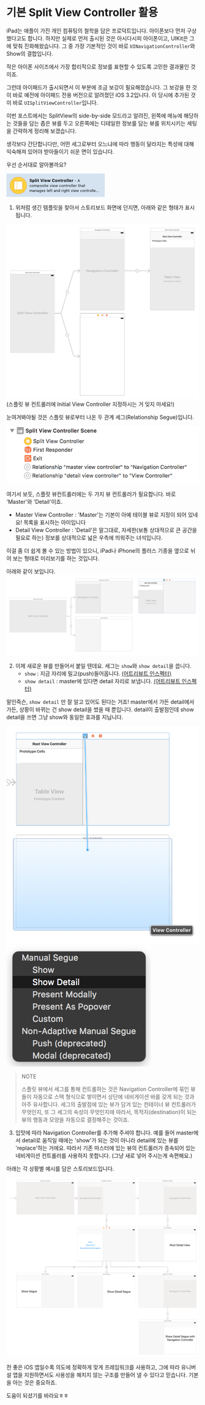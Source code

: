 # 기본 Split View Controller 활용

iPad는 애플이 가진 개인 컴퓨팅의 철학을 담은 프로덕트입니다. 아이폰보다 먼저 구상했다고도 합니다. 하지만 실제로 먼저 출시된 것은 아시다시피 아이폰이고, UIKit은 그에 맞춰 진화해왔습니다. 그 중 가장 기본적인 것이 바로 `UINavigationController`와 Show의 결합입니다. 

작은 아이폰 사이즈에서 가장 합리적으로 정보를 표현할 수 있도록 고민한 결과물인 것이죠.

그런데 아이패드가 출시되면서 이 부분에 조금 보강이 필요해졌습니다. 그 보강을 한 것이 바로 예전에 아이패드 전용 버전으로 알려졌던 	iOS 3.2입니다. 이 당시에 추가된 것이 바로 `UISplitViewController`입니다.

이번 포스트에서는 SplitView의 side-by-side 모드라고 알려진, 왼쪽에 메뉴에 해당하는 것들을 담는 좁은 뷰를 두고 오른쪽에는 디테일한 정보를 담는 뷰를 위치시키는 세팅을 간략하게 정리해 보겠습니다.

생각보다 간단합니다만, 어떤 세그로부터 오느냐에 따라 행동이 달라지는 특성에 대해 익숙해져 있어야 받아들이기 쉬운 면이 있습니다.

우선 순서대로 알아볼까요?

![](images/split1.png)

1. 위처럼 생긴 템플릿을 찾아서 스토리보드 화면에 던지면, 아래와 같은 형태가 표시됩니다. 

![](images/step1.png)
(스플릿 뷰 컨트롤러에 Initial View Controller 지정하시는 거 잊지 마세요!)

눈여겨봐야될 것은 스플릿 뷰로부터 나온 두 관계 세그(Relationship Segue)입니다.

![](images/step1-1.png)

여기서 보듯, 스플릿 뷰컨트롤러에는 두 가지 뷰 컨트롤러가 필요합니다. 바로 'Master'와 'Detail'이죠.

- Master View Controller : 'Master'는 기본이 아예 테이블 뷰로 지정이 되어 있네요! 목록을 표시하는 아이입니다
- Detail View Controller : 'Detail'은 말그대로, 자세한(보통 상대적으로 큰 공간을 필요로 하는) 정보를 상대적으로 넓은 우측에 띄워주는 녀석입니다.

이걸 좀 더 쉽게 볼 수 있는 방법이 있으니, iPad나 iPhone의 플러스 기종을 옆으로 뉘어 보는 형태로 미리보기를 하는 것입니다.

아래와 같이 보입니다.
![](images/step1-2.png)

2. 이제 새로운 뷰를 만들어서 붙일 텐데요. 세그는 `show`와 `show detail`을 씁니다.
	- `show` : 지금 자리에 밀고(push)들어옵니다. [(어트리뷰트 인스펙터)](images/show.png)
	- `show detail` : master에 있다면 detail 자리로 보냅니다. [(어트리뷰트 인스펙터)](images/showDetail.png)

말인즉슨, `show detail` 만 잘 알고 있어도 된다는 거죠! master에서 가든 detail에서 가든, 상황이 바뀌는 건 show detail을 썼을 때 뿐입니다. detail이 출발점인데 show detail을 쓰면 그냥 show와 동일한 효과를 지닙니다.

![](images/step2-1.png)
![](images/step2-2.png)




> NOTE
> 
> 스플릿 뷰에서 세그를 통해 컨트롤하는 것은 Navigation Controller에 묶인 뷰들이 자동으로 스택 형식으로 쌓이면서 상단에 네비게이션 바를 갖게 되는 것과 아주 유사합니다. 세그의 출발점에 있는 뷰가 담겨 있는 컨테이너 뷰 컨트롤러가 무엇인지, 또 그 세그의 속성이 무엇인지에 따라서, 목적지(destination)이 되는 뷰의 행동과 모양을 자동으로 결정해주는 것이죠.

3. 입맛에 따라 Navigation Controller를 추가해 주셔야 합니다. 예를 들어 master에서 detail로 움직일 때에는 'show'가 되는 것이 아니라 detail에 있는 뷰를 'replace'하는 거에요. 따라서 기존 마스터에 있는 뷰의 컨트롤러가 종속되어 있는 네비게이션 컨트롤러를 사용하지 못합니다. (그냥 새로 넣어 주시는게 속편해요.)

아래는 각 상황별 예시를 담은 스토리보드입니다.

![](images/basicsplit.png)


전 좋은 iOS 앱일수록 의도에 정확하게 맞게 프레임워크를 사용하고, 그에 따라 유니버설 앱을 지원하면서도 사용성을 해치지 않는 구조를 만들어 낼 수 있다고 믿습니다. 기본을 아는 것은 중요하죠.

도움이 되셨기를 바라요ㅎㅎ